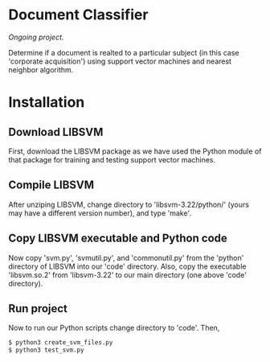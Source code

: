 # Document Classifier #

*Ongoing project.*

Determine if a document is realted to a particular subject (in this case
'corporate acquisition') using support vector machines and nearest neighbor
algorithm.

# Installation #

## Download LIBSVM ##

First, download the LIBSVM package as we have used the Python module of that
package for training and testing support vector machines.

## Compile LIBSVM ##

After unziping LIBSVM, change directory to 'libsvm-3.22/python/' (yours may
have a different version number), and type 'make'.

## Copy LIBSVM executable and Python code ##

Now copy 'svm.py', 'svmutil.py', and 'commonutil.py' from the 'python'
directory of LIBSVM into our 'code' directory.  Also, copy the executable
'libsvm.so.2' from 'libsvm-3.22' to our main directory (one above 'code'
directory).

## Run project ##

Now to run our Python scripts change directory to 'code'.  Then,

```bash
$ python3 create_svm_files.py
$ python3 test_svm.py
```